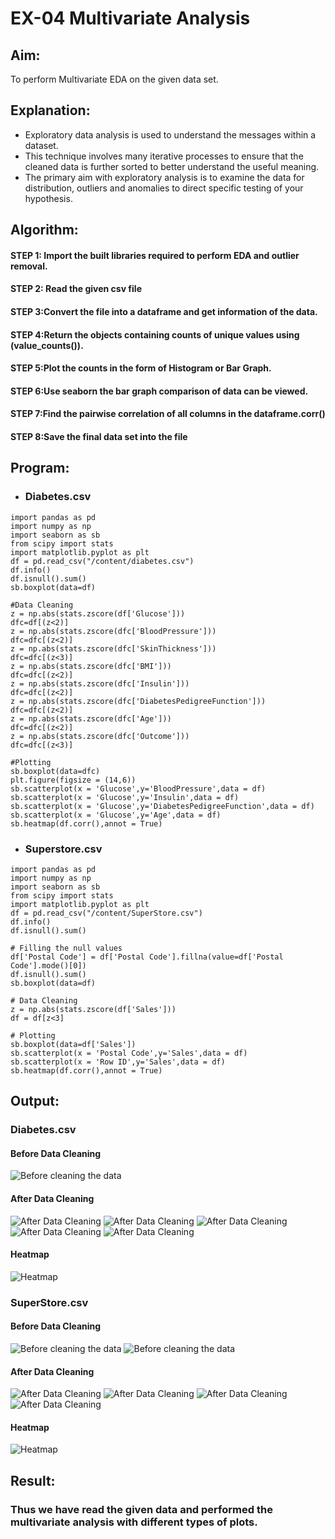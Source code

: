 # EX-04 Multivariate Analysis
## Aim:
To perform Multivariate EDA on the given data set.
## Explanation:
* Exploratory data analysis is used to understand the messages within a dataset.<br>
* This technique involves many iterative processes to ensure that the cleaned data is further
 sorted to better understand the useful meaning.<br>
* The primary aim with exploratory analysis is to examine the data for distribution, outliers and
 anomalies to direct specific testing of your hypothesis.
## Algorithm:
#### STEP 1: Import the built libraries required to perform EDA and outlier removal.<br>
#### STEP 2: Read the given csv file<br>
#### STEP 3:Convert the file into a dataframe and get information of the data.<br>
#### STEP 4:Return the objects containing counts of unique values using (value_counts()).<br>
#### STEP 5:Plot the counts in the form of Histogram or Bar Graph.<br>
#### STEP 6:Use seaborn the bar graph comparison of data can be viewed.<br>
#### STEP 7:Find the pairwise correlation of all columns in the dataframe.corr()<br>
#### STEP 8:Save the final data set into the file<br>
## Program:
* ### Diabetes.csv
```
import pandas as pd
import numpy as np
import seaborn as sb
from scipy import stats
import matplotlib.pyplot as plt
df = pd.read_csv("/content/diabetes.csv")
df.info()
df.isnull().sum()
sb.boxplot(data=df)

#Data Cleaning
z = np.abs(stats.zscore(df['Glucose']))
dfc=df[(z<2)]
z = np.abs(stats.zscore(dfc['BloodPressure']))
dfc=dfc[(z<2)]
z = np.abs(stats.zscore(dfc['SkinThickness']))
dfc=dfc[(z<3)]
z = np.abs(stats.zscore(dfc['BMI']))
dfc=dfc[(z<2)]
z = np.abs(stats.zscore(dfc['Insulin']))
dfc=dfc[(z<2)]
z = np.abs(stats.zscore(dfc['DiabetesPedigreeFunction']))
dfc=dfc[(z<2)]
z = np.abs(stats.zscore(dfc['Age']))
dfc=dfc[(z<2)]
z = np.abs(stats.zscore(dfc['Outcome']))
dfc=dfc[(z<3)]

#Plotting
sb.boxplot(data=dfc)
plt.figure(figsize = (14,6))
sb.scatterplot(x = 'Glucose',y='BloodPressure',data = df)
sb.scatterplot(x = 'Glucose',y='Insulin',data = df)
sb.scatterplot(x = 'Glucose',y='DiabetesPedigreeFunction',data = df)
sb.scatterplot(x = 'Glucose',y='Age',data = df)
sb.heatmap(df.corr(),annot = True)
```
* ### Superstore.csv
```
import pandas as pd
import numpy as np
import seaborn as sb
from scipy import stats
import matplotlib.pyplot as plt
df = pd.read_csv("/content/SuperStore.csv")
df.info()
df.isnull().sum()

# Filling the null values
df['Postal Code'] = df['Postal Code'].fillna(value=df['Postal Code'].mode()[0])
df.isnull().sum()
sb.boxplot(data=df)

# Data Cleaning
z = np.abs(stats.zscore(df['Sales']))
df = df[z<3]

# Plotting
sb.boxplot(data=df['Sales'])
sb.scatterplot(x = 'Postal Code',y='Sales',data = df)
sb.scatterplot(x = 'Row ID',y='Sales',data = df)
sb.heatmap(df.corr(),annot = True)
```
## Output:
### Diabetes.csv
#### Before Data Cleaning
![Before cleaning the data](2.png)
#### After Data Cleaning
![After Data Cleaning](3.png)
![After Data Cleaning](4.png)
![After Data Cleaning](5.png)
![After Data Cleaning](7.png)
![After Data Cleaning](8.png)
#### Heatmap
![Heatmap](9.png)<br>
### SuperStore.csv
#### Before Data Cleaning
![Before cleaning the data](10.png)
![Before cleaning the data](12.png)
#### After Data Cleaning
![After Data Cleaning](11.png)
![After Data Cleaning](13.png)
![After Data Cleaning](14.png)
![After Data Cleaning](15.png)
#### Heatmap
![Heatmap](16.png)
## Result:
### Thus we have read the given data and performed the multivariate analysis with different types of plots.